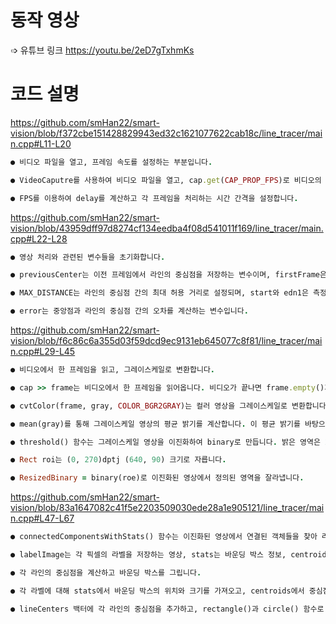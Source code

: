 # 동작 영상

➩ 유튜브 링크
https://youtu.be/2eD7gTxhmKs

# 코드 설명

https://github.com/smHan22/smart-vision/blob/f372cbe151428829943ed32c1621077622cab18c/line_tracer/main.cpp#L11-L20

  ```ruby
● 비디오 파일을 열고, 프레임 속도를 설정하는 부분입니다.

● VideoCaputre를 사용하여 비디오 파일을 열고, cap.get(CAP_PROP_FPS)로 비디오의 FPS(초당 프레임 수)를 가져옵니다.

● FPS를 이용하여 delay를 계산하고 각 프레임을 처리하는 시간 간격을 설정합니다.
```

https://github.com/smHan22/smart-vision/blob/43959dff97d8274cf134eedba4f08d541011f169/line_tracer/main.cpp#L22-L28

```ruby
● 영상 처리와 관련된 변수들을 초기화합니다.

● previousCenter는 이전 프레임에서 라인의 중심점을 저장하는 변수이며, firstFrame은 첫 번째 프레임을 처리하는지 확인하는 변수입니다.

● MAX_DISTANCE는 라인의 중심점 간의 최대 허용 거리로 설정되며, start와 edn1은 측정을 위한 변수입니다.

● error는 중앙점과 라인의 중심점 간의 오차를 계산하는 변수입니다.
```

https://github.com/smHan22/smart-vision/blob/f6c86c6a355d03f59dcd9ec9131eb645077c8f81/line_tracer/main.cpp#L29-L45

```ruby
● 비디오에서 한 프레임을 읽고, 그레이스케일로 변환합니다.

● cap >> frame는 비디오에서 한 프레임을 읽어옵니다. 비디오가 끝나면 frame.empty()가 true가 되어 루프를 종료합니다.

● cvtColor(frame, gray, COLOR_BGR2GRAY)는 컬러 영상을 그레이스케일로 변환합니다.

● mean(gray)를 통해 그레이스케일 영상의 평균 밝기를 계산합니다. 이 평균 밝기를 바탕으로 밝기를 조정하여 gray의 밝기를 100에 맞춥니다.

● threshold() 함수는 그레이스케일 영상을 이진화하여 binary로 만듭니다. 밝은 영역은 255(흰색)으로, 어두운 영역은 0(검은색)으로 변환됩니다.

● Rect roi는 (0, 270)dptj (640, 90) 크기로 자릅니다.

● ResizedBinary = binary(roe)로 이진화된 영상에서 정의된 영역을 잘라냅니다.
```

https://github.com/smHan22/smart-vision/blob/83a1647082c41f5e2203509030ede28a1e905121/line_tracer/main.cpp#L47-L67

```ruby
● connectedComponentsWithStats() 함수는 이진화된 영상에서 연결된 객체들을 찾아 라벨을 지정하고, 각 객체의 바운딩 박스와 중심점을 계산합니다.

● labelImage는 각 픽셀의 라벨을 저장하는 영상, stats는 바운딩 박스 정보, centroids는 각 객체의 중심점 정보를 저장합니다.

● 각 라인의 중심점을 계산하고 바운딩 박스를 그립니다.

● 각 라벨에 대해 stats에서 바운딩 박스의 위치와 크기를 가져오고, centroids에서 중심점을 계산합니다.

● lineCenters 백터에 각 라인의 중심점을 추가하고, rectangle()과 circle() 함수로 바운딩 박스와 중심점을 그립니다.

```

